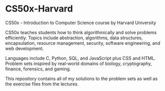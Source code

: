 # CS50x-Harvard
CS50x - Introduction to Computer Science course by Harvard University

CS50x teaches students how to think algorithmically and solve problems efficiently. Topics include abstraction, algorithms, data structures, encapsulation, resource management, security, software engineering, and web development. 

Languages include C, Python, SQL, and JavaScript plus CSS and HTML. Problem sets inspired by real-world domains of biology, cryptography, finance, forensics, and gaming.

This repository contains all of my solutions to the problem sets as well as the exercise files from the lectures.

